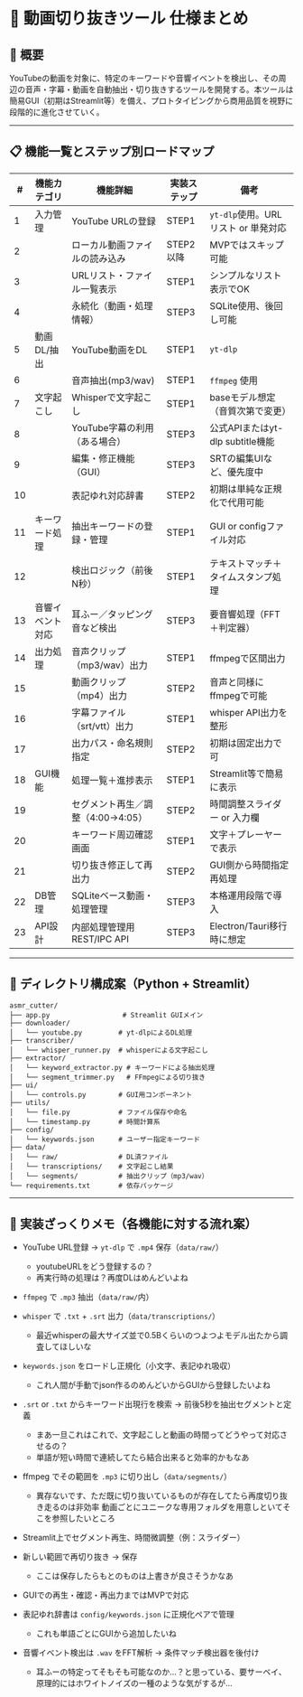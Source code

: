 # 📘 動画切り抜きツール 仕様まとめ

## 📝 概要

YouTubeの動画を対象に、特定のキーワードや音響イベントを検出し、その周辺の音声・字幕・動画を自動抽出・切り抜きするツールを開発する。本ツールは簡易GUI（初期はStreamlit等）を備え、プロトタイピングから商用品質を視野に段階的に進化させていく。

---

## 📋 機能一覧とステップ別ロードマップ

| #  | 機能カテゴリ   | 機能詳細                  | 実装ステップ  | 備考                        |
| -- | -------- | --------------------- | ------- | ------------------------- |
| 1  | 入力管理     | YouTube URLの登録        | STEP1   | `yt-dlp`使用。URLリスト or 単発対応 |
| 2  |          | ローカル動画ファイルの読み込み       | STEP2以降 | MVPではスキップ可能               |
| 3  |          | URLリスト・ファイル一覧表示       | STEP1   | シンプルなリスト表示でOK             |
| 4  |          | 永続化（動画・処理情報）          | STEP3   | SQLite使用、後回し可能            |
| 5  | 動画DL/抽出  | YouTube動画をDL          | STEP1   | `yt-dlp`                  |
| 6  |          | 音声抽出(mp3/wav)         | STEP1   | `ffmpeg` 使用               |
| 7  | 文字起こし    | Whisperで文字起こし         | STEP1   | baseモデル想定（音質次第で変更）        |
| 8  |          | YouTube字幕の利用（ある場合）    | STEP3   | 公式APIまたはyt-dlp subtitle機能 |
| 9  |          | 編集・修正機能（GUI）          | STEP3   | SRTの編集UIなど、優先度中           |
| 10 |          | 表記ゆれ対応辞書              | STEP2   | 初期は単純な正規化で代用可能            |
| 11 | キーワード処理  | 抽出キーワードの登録・管理         | STEP1   | GUI or configファイル対応       |
| 12 |          | 検出ロジック（前後N秒）          | STEP1   | テキストマッチ＋タイムスタンプ処理         |
| 13 | 音響イベント対応 | 耳ふー／タッピング音など検出        | STEP3   | 要音響処理（FFT＋判定器）            |
| 14 | 出力処理     | 音声クリップ（mp3/wav）出力     | STEP1   | ffmpegで区間出力               |
| 15 |          | 動画クリップ（mp4）出力         | STEP2   | 音声と同様にffmpegで可能           |
| 16 |          | 字幕ファイル（srt/vtt）出力     | STEP1   | whisper API出力を整形          |
| 17 |          | 出力パス・命名規則指定           | STEP2   | 初期は固定出力で可                 |
| 18 | GUI機能    | 処理一覧＋進捗表示             | STEP1   | Streamlit等で簡易に表示          |
| 19 |          | セグメント再生／調整（4:00→4:05） | STEP2   | 時間調整スライダー or 入力欄          |
| 20 |          | キーワード周辺確認画面           | STEP1   | 文字＋プレーヤーで表示               |
| 21 |          | 切り抜き修正して再出力           | STEP2   | GUI側から時間指定再処理             |
| 22 | DB管理     | SQLiteベース動画・処理管理      | STEP3   | 本格運用段階で導入                 |
| 23 | API設計    | 内部処理管理用REST/IPC API   | STEP3   | Electron/Tauri移行時に想定      |

---

## 📁 ディレクトリ構成案（Python + Streamlit）

```
asmr_cutter/
├── app.py                  # Streamlit GUIメイン
├── downloader/
│   └── youtube.py         # yt-dlpによるDL処理
├── transcriber/
│   └── whisper_runner.py  # whisperによる文字起こし
├── extractor/
│   └── keyword_extractor.py # キーワードによる抽出処理
│   └── segment_trimmer.py   # FFmpegによる切り抜き
├── ui/
│   └── controls.py        # GUI用コンポーネント
├── utils/
│   └── file.py            # ファイル保存や命名
│   └── timestamp.py       # 時間計算系
├── config/
│   └── keywords.json      # ユーザー指定キーワード
├── data/
│   └── raw/               # DL済ファイル
│   └── transcriptions/    # 文字起こし結果
│   └── segments/          # 抽出クリップ（mp3/wav）
└── requirements.txt       # 依存パッケージ
```

---

## 🧠 実装ざっくりメモ（各機能に対する流れ案）

* YouTube URL登録 → `yt-dlp` で `.mp4` 保存（`data/raw/`）

  * youtubeURLをどう登録するの？
  * 再実行時の処理は？再度DLはめんどいよね
* `ffmpeg` で `.mp3` 抽出（`data/raw/`内）
* `whisper` で `.txt` + `.srt` 出力（`data/transcriptions/`）

  * 最近whisperの最大サイズ並で0.5Bくらいのつよつよモデル出たから調査してほしいな
* `keywords.json` をロードし正規化（小文字、表記ゆれ吸収）

  * これ人間が手動でjson作るのめんどいからGUIから登録したいよね
* `.srt` or `.txt` からキーワード出現行を検索 → 前後5秒を抽出セグメントと定義

  * まあ一旦これはこれで、文字起こしと動画の時間ってどうやって対応させるの？
  * 単語が短い時間で連続してたら結合出来ると効率的かもなあ
* ffmpeg でその範囲を `.mp3` に切り出し（`data/segments/`）

  * 異存ないです、ただ既に切り抜いているものが存在してたら再度切り抜き走るのは非効率
    動画ごとにユニークな専用フォルダを用意しといてそこを参照したいところ
* Streamlit上でセグメント再生、時間微調整（例：スライダー）
* 新しい範囲で再切り抜き → 保存

  * ここは保存したらもとのものは上書きが良さそうかなあ
* GUIでの再生・確認・再出力まではMVPで対応
* 表記ゆれ辞書は `config/keywords.json` に正規化ペアで管理

  * これも単語ごとにGUIから追加したいね
* 音響イベント検出は `.wav` をFFT解析 → 条件マッチ検出器を後付け

  * 耳ふーの特定ってそもそも可能なのか…？と思っている、要サーベイ、原理的にはホワイトノイズの一種のような気がするが…
